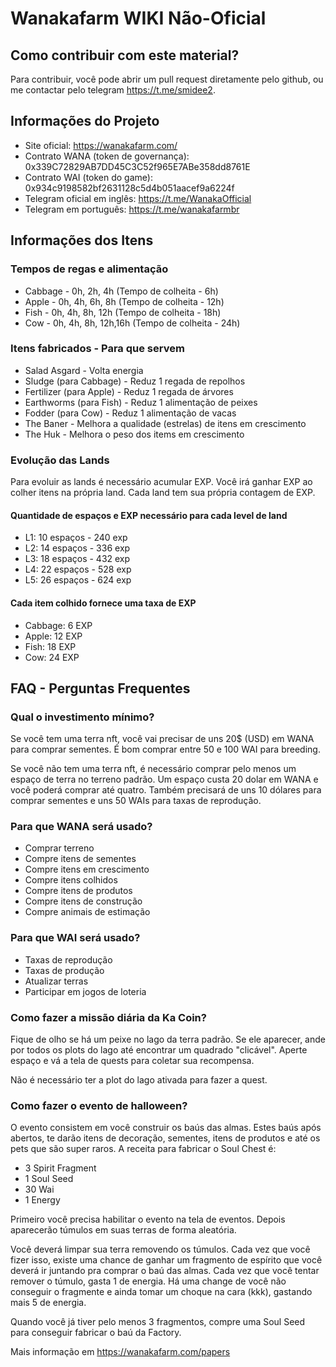 # Wanakafarm WIKI Não-Oficial

## Como contribuir com este material?

Para contribuir, você pode abrir um pull request diretamente pelo github, ou me contactar pelo telegram https://t.me/smidee2.

## Informações do Projeto

- Site oficial: https://wanakafarm.com/
- Contrato WANA (token de governança): 0x339C72829AB7DD45C3C52f965E7ABe358dd8761E
- Contrato WAI (token do game): 0x934c9198582bf2631128c5d4b051aacef9a6224f
- Telegram oficial em inglês: https://t.me/WanakaOfficial
- Telegram em português: https://t.me/wanakafarmbr

## Informações dos Itens

### Tempos de regas e alimentação

* Cabbage - 0h, 2h, 4h (Tempo de colheita - 6h)  
* Apple - 0h, 4h, 6h, 8h (Tempo de colheita - 12h)  
* Fish - 0h, 4h, 8h, 12h (Tempo de colheita - 18h)  
* Cow - 0h, 4h, 8h, 12h,16h (Tempo de colheita - 24h)

### Itens fabricados - Para que servem
* Salad Asgard - Volta energia
* Sludge (para Cabbage) - Reduz 1 regada de repolhos
* Fertilizer (para Apple) - Reduz 1 regada de árvores
* Earthworms (para Fish) - Reduz 1 alimentação de peixes
* Fodder (para Cow) - Reduz 1 alimentação de vacas
* The Baner - Melhora a qualidade (estrelas) de itens em crescimento
* The Huk - Melhora o peso dos items em crescimento

### Evolução das Lands
Para evoluir as lands é necessário acumular EXP. Você irá ganhar EXP ao colher itens na própria land. Cada land tem sua própria contagem de EXP.

#### Quantidade de espaços e EXP necessário para cada level de land
* L1: 10 espaços - 240 exp
* L2: 14 espaços - 336 exp
* L3: 18 espaços - 432 exp
* L4: 22 espaços - 528 exp
* L5: 26 espaços - 624 exp

#### Cada item colhido fornece uma taxa de EXP
* Cabbage: 6 EXP
* Apple: 12 EXP
* Fish: 18 EXP
* Cow: 24 EXP

## FAQ - Perguntas Frequentes

### Qual o investimento mínimo?

Se você tem uma terra nft, você vai precisar de uns 20$ (USD) em WANA para comprar sementes. É bom comprar entre 50 e 100 WAI para breeding.

Se você não tem uma terra nft, é necessário comprar pelo menos um espaço de terra no terreno padrão. Um espaço custa 20 dolar em WANA e você poderá comprar até quatro. Também precisará de uns 10 dólares para comprar sementes e uns 50 WAIs para taxas de reprodução.

### Para que WANA será usado?
- Comprar terreno
- Compre itens de sementes
- Compre itens em crescimento
- Compre itens colhidos
- Compre itens de produtos
- Compre itens de construção
- Compre animais de estimação

### Para que WAI será usado?
- Taxas de reprodução
- Taxas de produção
- Atualizar terras
- Participar em jogos de loteria

### Como fazer a missão diária da Ka Coin?

Fique de olho se há um peixe no lago da terra padrão. Se ele aparecer, ande por todos os plots do lago até encontrar um quadrado "clicável". Aperte espaço e vá a tela de quests para coletar sua recompensa.

Não é necessário ter a plot do lago ativada para fazer a quest.

### Como fazer o evento de halloween?

O evento consistem em você construir os baús das almas. Estes baús após abertos, te darão itens de decoração, sementes, itens de produtos e até os pets que são super raros. A receita para fabricar o Soul Chest é:

* 3 Spirit Fragment
* 1 Soul Seed
* 30 Wai
* 1 Energy

Primeiro você precisa habilitar o evento na tela de eventos. Depois aparecerão túmulos em suas terras de forma aleatória.

Você deverá limpar sua terra removendo os túmulos. Cada vez que você fizer isso, existe uma chance de ganhar um fragmento de espírito que você deverá ir juntando pra comprar o baú das almas. Cada vez que você tentar remover o túmulo, gasta 1 de energia. Há uma change de você não conseguir o fragmente e ainda tomar um choque na cara (kkk), gastando mais 5 de energia.

Quando você já tiver pelo menos 3 fragmentos, compre uma Soul Seed para conseguir fabricar o baú da Factory.

Mais informação em https://wanakafarm.com/papers

